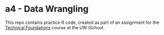 # a4 - Data Wrangling

This repo contains practice R code, created as part of an assignment for the [Technical Foundations](https://canvas.uw.edu/courses/1128814) course at the UW iSchool.
